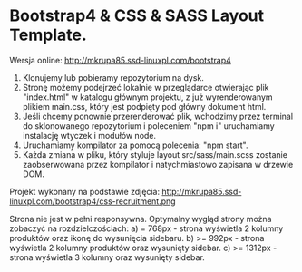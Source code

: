 # Bootstrap4 & CSS & SASS Layout Template.

Wersja online: http://mkrupa85.ssd-linuxpl.com/bootstrap4

1. Klonujemy lub pobieramy repozytorium na dysk.
2. Stronę możemy podejrzeć lokalnie w przeglądarce otwierając plik "index.html" w katalogu głównym projektu, z już wyrenderowanym plikiem main.css, który jest podpięty pod główny dokument html.
3. Jeśli chcemy ponownie przerenderować plik, wchodzimy przez terminal do sklonowanego repozytorium i poleceniem "npm i" uruchamiamy instalację wtyczek i modułów node.
4. Uruchamiamy kompilator za pomocą polecenia: "npm start".
7. Każda zmiana w pliku, który styluje layout src/sass/main.scss zostanie zaobserwowana przez kompilator i natychmiastowo zapisana w drzewie DOM.

Projekt wykonany na podstawie zdjęcia:
http://mkrupa85.ssd-linuxpl.com/bootstrap4/css-recruitment.png

Strona nie jest w pełni responsywna. Optymalny wygląd strony można zobaczyć na rozdzielczościach:
a) = 768px - strona wyświetla 2 kolumny produktów oraz ikonę do wysunięcia sidebaru.
b) >= 992px - strona wyświetla 2 kolumny produktów oraz wysunięty sidebar.
c) >= 1312px - strona wyświetla 3 kolumny oraz wysunięty sidebar.
